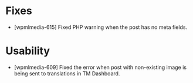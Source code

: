 # Fixes
* [wpmlmedia-615] Fixed PHP warning when the post has no meta fields.

# Usability
* [wpmlmedia-609] Fixed the error when post with non-existing image is being sent to translations in TM Dashboard.